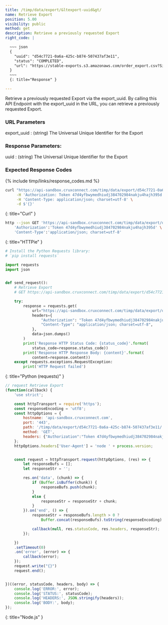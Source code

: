 ```yaml
---
title: /timp/data/export/&ltexport-uuid&gt/
name: Retrieve Export
position: 5.00
visibility: public
method: get
description: Retrieve a previously requested Export
right_code: |

  ~~~ json
  {
    "uuid": "d54c7721-0a6a-425c-b874-507437af3e11",
    "status": "COMPLETED",
    "url": "https://stable-exports.s3.amazonaws.com/order_export.csv?Signature=MN6L1KGTiicgitbbnXvJQLztpoU%3D&AWSAccessKeyId=AKIAID5FCZH4JE4B45XQ&Expires=1520954409"
  }
  ~~~
  {: title="Response" }

---
```

Retrieve a previously requested Export via the export_uuid. By calling this API Endpoint with the export_uuid in the URL, you can retrieve a previously requested Export.

### URL Parameters

export_uuid
: (string) The Universal Unique Identifier for the Export

### Response Parameters:

uuid
: (string) The Universal Unique Identifier for the Export

### Expected Response Codes

{% include timp/links/response_codes.md %}


~~~ bash
curl "https://api-sandbox.cruxconnect.com/timp/data/export/d54c7721-0a6a-425c-b874-507437af3e11/" \
     -H 'Authorization: Token 47d4yfbwymedhiudj384702984nakju4hajh395d' \
     -H 'Content-Type: application/json; charset=utf-8' \
     -d $'{}'

~~~
{: title="Curl" }

~~~ bash
http --json GET 'https://api-sandbox.cruxconnect.com/timp/data/export/d54c7721-0a6a-425c-b874-507437af3e11/' \
    'Authorization':'Token 47d4yfbwymedhiudj384702984nakju4hajh395d' \
    'Content-Type':'application/json; charset=utf-8'


~~~
{: title="HTTPie" }

~~~ python
# Install the Python Requests library:
# `pip install requests`

import requests
import json


def send_request():
    # Retrieve Export
    # GET https://api-sandbox.cruxconnect.com/timp/data/export/d54c7721-0a6a-425c-b874-507437af3e11/

    try:
        response = requests.get(
            url="https://api-sandbox.cruxconnect.com/timp/data/export/d54c7721-0a6a-425c-b874-507437af3e11/",
            headers={
                "Authorization": "Token 47d4yfbwymedhiudj384702984nakju4hajh395d",
                "Content-Type": "application/json; charset=utf-8",
            },
            data=json.dumps()
        )
        print('Response HTTP Status Code: {status_code}'.format(
            status_code=response.status_code))
        print('Response HTTP Response Body: {content}'.format(
            content=response.content))
    except requests.exceptions.RequestException:
        print('HTTP Request failed')

~~~
{: title="Python (requests)" }

~~~ javascript
// request Retrieve Export
(function(callback) {
    'use strict';

    const httpTransport = require('https');
    const responseEncoding = 'utf8';
    const httpOptions = {
        hostname: 'api-sandbox.cruxconnect.com',
        port: '443',
        path: '/timp/data/export/d54c7721-0a6a-425c-b874-507437af3e11/',
        method: 'GET',
        headers: {"Authorization":"Token 47d4yfbwymedhiudj384702984nakju4hajh395d","Content-Type":"application/json; charset=utf-8"}
    };
    httpOptions.headers['User-Agent'] = 'node ' + process.version;


    const request = httpTransport.request(httpOptions, (res) => {
        let responseBufs = [];
        let responseStr = '';

        res.on('data', (chunk) => {
            if (Buffer.isBuffer(chunk)) {
                responseBufs.push(chunk);
            }
            else {
                responseStr = responseStr + chunk;
            }
        }).on('end', () => {
            responseStr = responseBufs.length > 0 ?
                Buffer.concat(responseBufs).toString(responseEncoding) : responseStr;

            callback(null, res.statusCode, res.headers, responseStr);
        });

    })
    .setTimeout(0)
    .on('error', (error) => {
        callback(error);
    });
    request.write("{}")
    request.end();


})((error, statusCode, headers, body) => {
    console.log('ERROR:', error);
    console.log('STATUS:', statusCode);
    console.log('HEADERS:', JSON.stringify(headers));
    console.log('BODY:', body);
});

~~~
{: title="Node.js" }
